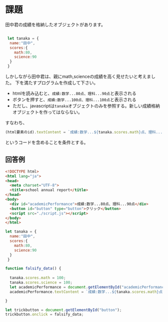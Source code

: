 # 課題

田中君の成績を格納したオブジェクトがあります。
~~~javascript

 let tanaka = {
  name:"田中",
  scores:{
    math:80,
    science:90
  }
 }

~~~
しかしながら田中君は、親にmath,scienceの成績を高く見せたいと考えました。
下を満たすプログラムを作成して下さい。
- htmlを読み込むと、`成績:数学...80点、理科...90点`と表示される
- ボタンを押すと、`成績:数学...100点、理科...100点`と表示される
- ただし、javascriptは`tanaka`オブジェクトのみを参照する。新しい成績格納オブジェクトを作ってはならない。

すなわち、
~~~javascript
(html要素のid).textContent = `成績:数学...${tanaka.scores.math}点、理科...${tanaka.scores.science}点`
~~~

というコードを含めることを条件とする。
## 回答例
~~~html title="index.html"
<!DOCTYPE html>
<html lang="ja">
<head>
  <meta charset="UTF-8">
  <title>school annual report</title>
</head>
<body>
  <div id="academicPerformance">成績:数学...80点、理科...90点</div>
  <button id="button" type="button">クリック</button>
  <script src="./script.js"></script> 
</body>
</html>
~~~
~~~javascript title="script.js"
let tanaka = {
  name:"田中",
  scores:{
    math:80,
    science:90
  }
 }

function falsify_data() {
  
  tanaka.scores.math = 100;
  tanaka.scores.science = 100;
  let academicPerformance = document.getElementById("academicPerformance");
  academicPerformance.textContent = `成績:数学...${tanaka.scores.math}点、理科...${tanaka.scores.science}点`

}

let trickbutton = document.getElementById("button");
trickbutton.onclick = falsify_data;

~~~